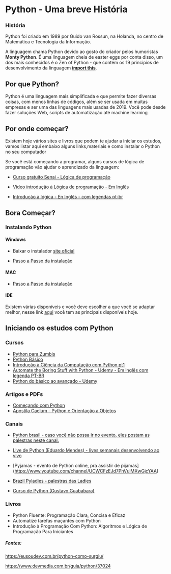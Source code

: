 # Python - Uma breve História

### História

Python foi criado em 1989 por Guido van Rossun, na Holanda, no centro de Matemática e Tecnologia da Informação.

A linguagem chama Python devido ao gosto do criador pelos humoristas __Monty Python__. É uma linguagem cheia de easter eggs por conta disso, um dos mais conhecidos é o Zen of Python - que contém os 19 principios de desenvolvimento da linguagem [__import this__](https://pythonacademy.com.br/zen-of-python).

## Por que Python?

Python é uma linguagem mais simplificada e que permite fazer diversas coisas, com menos linhas de códigos, além se ser usada em muitas empresas e ser uma das linguagens mais usadas de 2019. Você pode desde fazer soluções Web, scripts de automatização até machine learning

## Por onde começar?

Existem hoje vários sites e livros que podem te ajudar a iniciar os estudos, vamos listar aqui embaixo alguns links,materiais e como instalar o Python no seu computador

Se você está começando a programar, alguns cursos de lógica de programação vão ajudar o aprendizado da linguagem: 

* [Curso gratuito Senai - Lógica de programação](https://www.ead.ms.senai.br/cursos/iniciacao_profissional/?c=L%C3%B3gica_de_Programa%C3%A7%C3%A3o&id=11)

* [Video introdução à Lógica de programação - Em Inglês](https://cleancoders.com/video-details/programming-101-episode-1)

* [Introdução à lógica - En Inglês - com legendas pt-br](https://www.coursera.org/learn/logic-introduction)

## Bora Começar?

### Instalando Python

#### Windows

* Baixar o instalador [site oficial](https://www.python.org/downloads/)

* [Passo a Passo da instalação](https://python.org.br/instalacao-windows/)

#### MAC

* [Passo a Passo da instalação](https://python.org.br/instalacao-mac/)

#### IDE

Existem várias disponíveis e você deve escolher a que você se adaptar melhor, nesse link [aqui](https://paulovasconcellos.com.br/quais-s%C3%A3o-as-melhores-ide-para-python-confira-a-lista-279b54bef301) você tem as principais disponíveis hoje.


## Iniciando os estudos com Python

### Cursos 

* [Python para Zumbis](https://www.pycursos.com/python-para-zumbis/)
* [Python Básico](https://solyd.com.br/treinamentos/python-basico)
* [Introdução à Ciência da Computação com Python pt1](https://www.coursera.org/learn/ciencia-computacao-python-conceitos)
* [Automate the Boring Stuff with Python - Udemy - Em inglês com legenda PT-BR](https://www.udemy.com/course/automate/)
* [Python do básico ao avançado - Udemy](https://www.udemy.com/course/curso-de-programacao-em-python-do-basico-ao-avancado/)

### Artigos e PDFs

* [Começando com Python](https://gabrielschade.github.io/2018/01/31/basics-python.html)
* [Apostila Caelum - Python e Orientação a Objetos](https://www.caelum.com.br/apostila-python-orientacao-objetos/)


### Canais 

* [Python brasil - caso você não possa ir no evento, eles postam as palestras neste canal.](https://www.youtube.com/channel/UCiCQrFh8ckR_LXQyOAsOZiw)

* [Live de Python (Eduardo Mendes) - lives semanais desenvolvendo ao vivo](https://www.youtube.com/user/mendesesduardo)

* [Pyjamas - evento de Python online, pra assistir de pijamas] (https://www.youtube.com/channel/UCWCFzEJd7PhVulMXwGjcYAA)

* [Brazil Pyladies - palestras das Ladies](https://www.youtube.com/channel/UCzFDzkgQ3mWNvcHoTVcT2bg)

* [Curso de Python (Gustavo Guababara)](https://www.youtube.com/playlist?list=PLHz_AreHm4dlKP6QQCekuIPky1CiwmdI6)

### Livros

* Python Fluente: Programação Clara, Concisa e Eficaz
* Automatize tarefas maçantes com Python
* Introdução à Programação Com Python: Algoritmos e Lógica de Programação Para Iniciantes


##### Fontes:

https://eusoudev.com.br/python-como-surgiu/

https://www.devmedia.com.br/guia/python/37024

